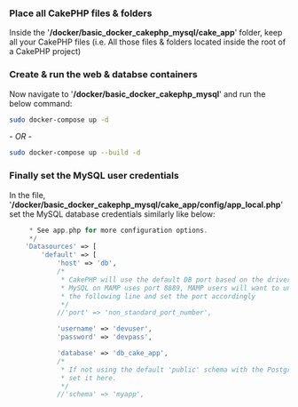 ### Place all CakePHP files & folders

Inside the '**/docker/basic_docker_cakephp_mysql/cake_app**' folder, keep all your CakePHP files (i.e. All those files & folders located inside the root of a CakePHP project)

### Create & run the web & databse containers

Now navigate to '**/docker/basic_docker_cakephp_mysql**' and run the below command:
```bash
sudo docker-compose up -d
```
_- OR -_
```bash
sudo docker-compose up --build -d
```

### Finally set the MySQL user credentials

In the file, '**/docker/basic_docker_cakephp_mysql/cake_app/config/app_local.php**' set the MySQL database credentials similarly like below:

```php
     * See app.php for more configuration options.
     */
    'Datasources' => [
        'default' => [
            'host' => 'db',
            /*
             * CakePHP will use the default DB port based on the driver selected
             * MySQL on MAMP uses port 8889, MAMP users will want to uncomment
             * the following line and set the port accordingly
             */
            //'port' => 'non_standard_port_number',

            'username' => 'devuser',
            'password' => 'devpass',

            'database' => 'db_cake_app',
            /*
             * If not using the default 'public' schema with the PostgreSQL driver
             * set it here.
             */
            //'schema' => 'myapp',
```
